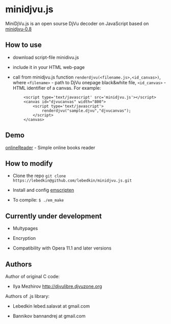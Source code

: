 minidjvu.js
===========

MiniDjVu.js is an open sourse DjVu decoder on JavaScript based on [minidjvu-0.8](http://djvulibre.djvuzone.org)

How to use
----------

* download script-file minidivu.js

* include it in your HTML web-page

* call from minidjvu.js function `renderdjvu(<filename.js>,<id_canvas>)`, where `<filename>` - path to DjVu onepage black&white file, `<id_canvas>` - HTML identifier of a canvas. For example:

```
		<script type='text/javascript' src='minidjvu.js'></script>
		<canvas id="djvucanvas" width="800">			    
			<script type='text/javascript'>
				renderdjvu("sample.djvu","djvucanvas");
			</script>
		</canvas>
```

Demo
----

[onlineReader](http://ntfs.narod.ru/onlineReader.html) - Simple online books reader


How to modify
-------------

* Clone the repo `git clone https://lebedkin@github.com/lebedkin/minidjvu.js.git`

* Install and config [emscripten](https://github.com/kripken/emscripten/wiki/Tutorial)

* To compile: `$ ./em_make`

Currently under development
---------------------------

* Multypages

* Encryption

* Compatibility with Opera 11.1 and later versions


Authors
-------

Author of original C code:

 + Ilya Mezhirov	http://djvulibre.djvuzone.org

Authors of .js library: 

 + Lebedkin	lebed.salavat at gmail.com	

 + Bannikov	bannandrej at gmail.com

